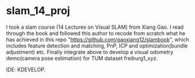 # slam_14_proj

I took a slam course (14 Lectures on Visual SLAM) from Xiang Gao. I read through the book and followed this author to recode from scratch what he has achieved in this repo "https://github.com/gaoxiang12/slambook", which includes feature detection and matching, PnP, ICP and optimization(bundle adjustment) etc. Finally integrate above to develop a visual odometry demo(camera pose estimation) for TUM dataset freiburg1_xyz. 

 

IDE: KDEVELOP.
